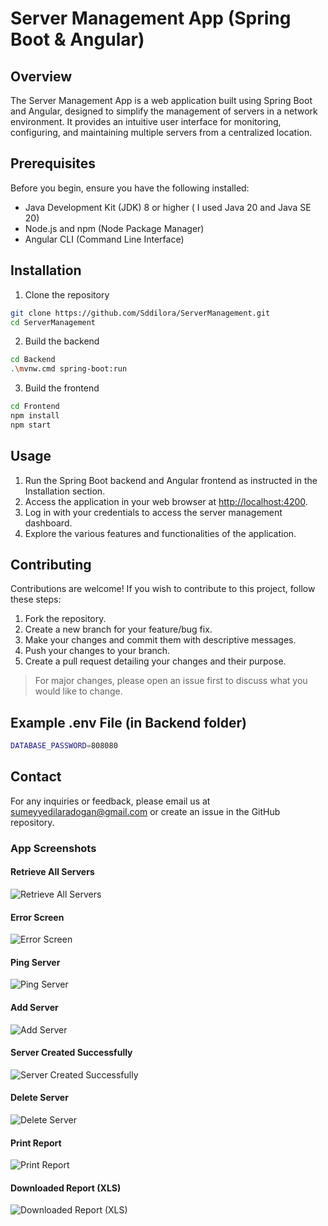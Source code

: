 # Server Management App (Spring Boot & Angular)

## Overview

The Server Management App is a web application built using Spring Boot and Angular, designed to simplify the management of servers in a network environment. It provides an intuitive user interface for monitoring, configuring, and maintaining multiple servers from a centralized location.

## Prerequisites

Before you begin, ensure you have the following installed:

- Java Development Kit (JDK) 8 or higher ( I used Java 20 and Java SE 20)
- Node.js and npm (Node Package Manager)
- Angular CLI (Command Line Interface)

## Installation

1. Clone the repository

```bash
git clone https://github.com/Sddilora/ServerManagement.git
cd ServerManagement
```

2. Build the backend

```bash
cd Backend
.\mvnw.cmd spring-boot:run
```

3. Build the frontend

```bash
cd Frontend
npm install
npm start
```

## Usage

1. Run the Spring Boot backend and Angular frontend as instructed in the Installation section.
2. Access the application in your web browser at <http://localhost:4200>.
3. Log in with your credentials to access the server management dashboard.
4. Explore the various features and functionalities of the application.

## Contributing

Contributions are welcome! If you wish to contribute to this project, follow these steps:

1. Fork the repository.
2. Create a new branch for your feature/bug fix.
3. Make your changes and commit them with descriptive messages.
4. Push your changes to your branch.
5. Create a pull request detailing your changes and their purpose.

> For major changes, please open an issue first to discuss what you would like to change.

## Example .env File (in Backend folder)

```bash
DATABASE_PASSWORD=808080
```

## Contact

For any inquiries or feedback, please email us at <sumeyyedilaradogan@gmail.com> or create an issue in the GitHub repository.

### App Screenshots

#### Retrieve All Servers

![Retrieve All Servers](https://i.imgur.com/3xlE4n2.png)

#### Error Screen

![Error Screen](https://i.imgur.com/jXVujZA.png)

#### Ping Server

![Ping Server](https://i.imgur.com/NYQYElj.gif)

#### Add Server

![Add Server](https://i.imgur.com/Gpp56GH.png)

#### Server Created Successfully

![Server Created Successfully](https://i.imgur.com/TtVqcJy.png)

#### Delete Server

![Delete Server](https://i.imgur.com/DR3ymOR.gif)

#### Print Report

![Print Report](https://i.imgur.com/ZfgrEzg.png)

#### Downloaded Report (XLS)

![Downloaded Report (XLS)](https://i.imgur.com/a1JG4tk.png)

